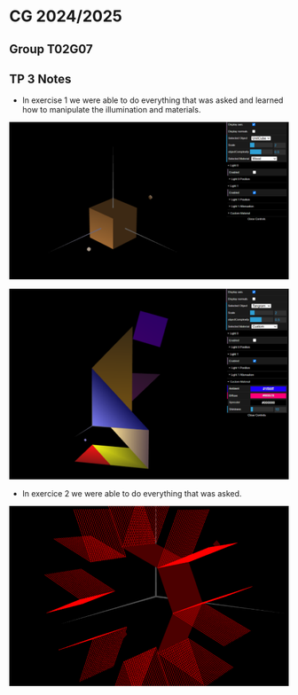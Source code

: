 # CG 2024/2025

## Group T02G07

## TP 3 Notes

- In exercise 1 we were able to do everything that was asked and learned how to manipulate the illumination and materials.

![Screenshot 1](screenshots/cg-t02g07-tp3-1.png)

![Screenshot 2](screenshots/cg-t02g07-tp3-2.png)

- In exercice 2 we were able to do everything that was asked.

![Screenshot 3](screenshots/cg-t02g07-tp3-3.png)